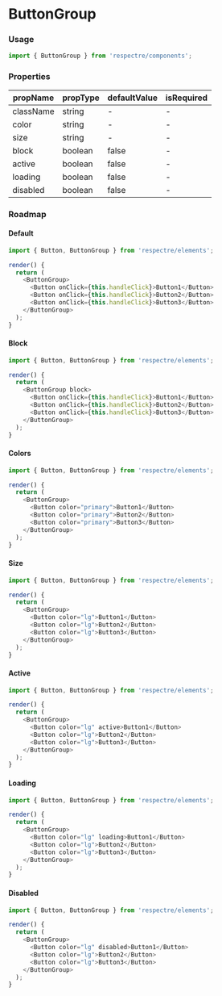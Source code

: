 # ButtonGroup

<!-- STORY -->

### Usage

```js
import { ButtonGroup } from 'respectre/components';
```

### Properties

| propName | propType | defaultValue | isRequired |
| -------- | -------- | ------------ | ---------- |
| className | string  | -            | -          |
| color    | string   | -            | -          |
| size     | string   | -            | -          |
| block    | boolean  | false        | -          |
| active   | boolean  | false        | -          |
| loading  | boolean  | false        | -          |
| disabled | boolean  | false        | -          |

### Roadmap

#### Default

```js
import { Button, ButtonGroup } from 'respectre/elements';

render() {
  return (
    <ButtonGroup>
      <Button onClick={this.handleClick}>Button1</Button>
      <Button onClick={this.handleClick}>Button2</Button>
      <Button onClick={this.handleClick}>Button3</Button>
    </ButtonGroup>
  );
}
```

#### Block

```js
import { Button, ButtonGroup } from 'respectre/elements';

render() {
  return (
    <ButtonGroup block>
      <Button onClick={this.handleClick}>Button1</Button>
      <Button onClick={this.handleClick}>Button2</Button>
      <Button onClick={this.handleClick}>Button3</Button>
    </ButtonGroup>
  );
}
```

#### Colors

```js
import { Button, ButtonGroup } from 'respectre/elements';

render() {
  return (
    <ButtonGroup>
      <Button color="primary">Button1</Button>
      <Button color="primary">Button2</Button>
      <Button color="primary">Button3</Button>
    </ButtonGroup>
  );
}
```

#### Size

```js
import { Button, ButtonGroup } from 'respectre/elements';

render() {
  return (
    <ButtonGroup>
      <Button color="lg">Button1</Button>
      <Button color="lg">Button2</Button>
      <Button color="lg">Button3</Button>
    </ButtonGroup>
  );
}
```

#### Active

```js
import { Button, ButtonGroup } from 'respectre/elements';

render() {
  return (
    <ButtonGroup>
      <Button color="lg" active>Button1</Button>
      <Button color="lg">Button2</Button>
      <Button color="lg">Button3</Button>
    </ButtonGroup>
  );
}
```

#### Loading

```js
import { Button, ButtonGroup } from 'respectre/elements';

render() {
  return (
    <ButtonGroup>
      <Button color="lg" loading>Button1</Button>
      <Button color="lg">Button2</Button>
      <Button color="lg">Button3</Button>
    </ButtonGroup>
  );
}
```

#### Disabled

```js
import { Button, ButtonGroup } from 'respectre/elements';

render() {
  return (
    <ButtonGroup>
      <Button color="lg" disabled>Button1</Button>
      <Button color="lg">Button2</Button>
      <Button color="lg">Button3</Button>
    </ButtonGroup>
  );
}
```
